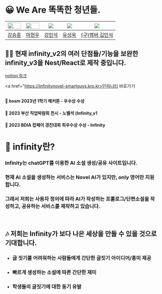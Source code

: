 # 😀 We Are 똑똑한 청년들.
|<img src = "https://avatars.githubusercontent.com/u/102217780?v=4" width="100%" height="50%"/>|<img src ="https://avatars.githubusercontent.com/u/101539249?v=4" width="100%" height="50%"/>|<img src= "https://avatars.githubusercontent.com/u/102145504?v=4"/>|<img src= "https://avatars.githubusercontent.com/u/102145499?v=4"/>|<img src= "https://avatars.githubusercontent.com/u/101105181?v=4"/>|
|:-:|:-:|:-:|:-:|:-:|
|[강승훈](https://github.com/HUN1i)|[마현우](https://github.com/hw9402)|[강민석](https://github.com/minseok0415)|[유성욱](https://github.com/useonguk)|[(구)멤버 김민석](https://github.com/Girey0211)

## 😶‍🌫️ 현재 infinity_v2의 여러 단점들/기능을 보완한 infinity_v3을 Nest/React로 제작 중입니다.
<a href="https://sustaining-snowdrop-2b7.notion.site/V3-9c9d7edf30d5484ab6847b06cffe4750?pvs=4">notion 링크</a>

<a href="https://infinitynovel-smartguys.kro.kr>인피니티 바로가기</a>
##

#### 🧊 bssm 2023년 1학기 해커톤 - 우수상 수상
#### 🧊 2023 부산 직업박람회 전시 - 노벨석 (Infinity_v1
#### 🧊 2023 BDIA 잡페어 경진대회 최우수상 수상 - Infinity

# 🤖 infinity란?
### Infinity는 chatGPT를 이용한 AI 소설 생성/공유 사이트입니다.
### 현재 AI 소설을 생성하는 서비스는 Novel AI가 있지만, only 영어만 지원합니다.
### 그래서 저희는 사용자 정의에 따라 AI가 작성하는 프롤로그/단편소설을 작성하고, 공유하는 서비스를 제작하고 있습니다.

<br><h2>🎶 저희는 Infinity가 보다 나은 세상을 만들 수 있을 것으로 기대합니다.</h2>
- ### 글 짓기를 어려워하는 사람들에게 간단한 글짓기 아이디어/흥미 제공
- ### 빠르게 생성하는 소설에 따른 간단한 재미
- ### 학생들의 글짓기에 대한 동기 유발<br>

##




